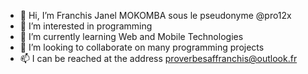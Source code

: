- 👋 Hi, I’m Franchis Janel MOKOMBA sous le pseudonyme @pro12x
- 👀 I’m interested in programming
- 🌱 I’m currently learning Web and Mobile Technologies
- 💞️ I’m looking to collaborate on many programming projects
- 📫 I can be reached at the address proverbesaffranchis@outlook.fr

<!---
pro12x/pro12x is a ✨ special ✨ repository because its `README.md` (this file) appears on your GitHub profile.
You can click the Preview link to take a look at your changes.
--->
